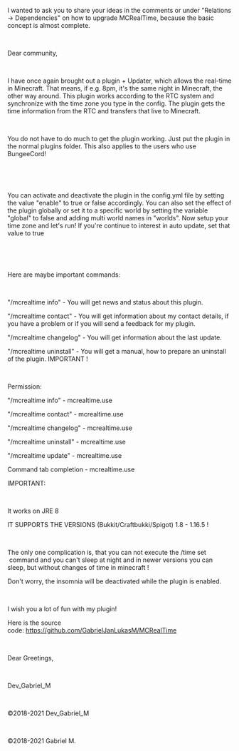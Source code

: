 I wanted to ask you to share your ideas in the comments or under "Relations -> Dependencies" on how to upgrade MCRealTime, because the basic concept is almost complete.

 

Dear community,

 

I have once again brought out a plugin + Updater, which allows the real-time in Minecraft. That means, if e.g. 8pm, it's the same night in Minecraft, the other way around. This plugin works according to the RTC system and synchronize with the time zone you type in the config. The plugin gets the time information from the RTC and transfers that live to Minecraft.

 

You do not have to do much to get the plugin working. Just put the plugin in the normal plugins folder. This also applies to the users who use BungeeCord!

 

 

You can activate and deactivate the plugin in the config.yml file by setting the value "enable" to true or false accordingly. You can also set the effect of the plugin globally or set it to a specific world by setting the variable "global" to false and adding multi world names in "worlds". Now setup your time zone and let's run! If you're continue to interest in auto update, set that value to true

 



 

Here are maybe important commands:

 
 
"/mcrealtime info" - You will get news and status about this plugin. 

"/mcrealtime contact" - You will get information about my contact details, if you have a problem or if you will send a feedback for my plugin. 

"/mcrealtime changelog" - You will get information about the last update. 

"/mcrealtime uninstall" - You will get a manual, how to prepare an uninstall of the plugin. IMPORTANT ! 

 

Permission: 

"/mcrealtime info" - mcrealtime.use 

"/mcrealtime contact" - mcrealtime.use 

"/mcrealtime changelog" - mcrealtime.use 

"/mcrealtime uninstall" - mcrealtime.use 

"/mcrealtime update" - mcrealtime.use 

Command tab completion - mcrealtime.use 

IMPORTANT:

 

It works on JRE 8



IT SUPPORTS THE VERSIONS (Bukkit/Craftbukki/Spigot) 1.8 - 1.16.5 ! 

 

The only one complication is, that you can not execute the /time set  command and you can't sleep at night and in newer versions you can sleep, but without changes of time in minecraft !

Don't worry, the insomnia will be deactivated while the plugin is enabled.

 

I wish you a lot of fun with my plugin!

Here is the source code: https://github.com/GabrielJanLukasM/MCRealTime

 

Dear Greetings,

 

Dev_Gabriel_M

 

©2018-2021 Dev_Gabriel_M

 

©2018-2021 Gabriel M.

 
